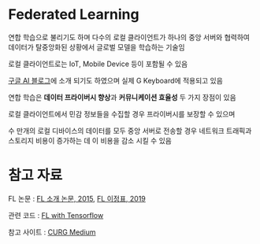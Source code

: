 # Federated Learning

연합 학습으로 불리기도 하며 다수의 로컬 클라이언트가 하나의 중앙 서버와 협력하여 데이터가 탈중앙화된 상황에서 글로벌 모델을 학습하는 기술임

로컬 클라이언트로는 IoT, Mobile Device 등이 포함될 수 있음

[구글 AI 블로그](https://ai.googleblog.com/2017/04/federated-learning-collaborative.html)에 소개 되기도 하였으며 실제 G Keyboard에 적용되고 있음

연합 학습은 **데이터 프라이버시 향상**과 **커뮤니케이션 효율성** 두 가지 장점이 있음

로컬 클라이언트에서 민감 정보들을 수집할 경우 프라이버시를 보장할 수 있으며 

수 만개의 로컬 디바이스의 데이터를 모두 중앙 서버로 전송할 경우 네트워크 트래픽과 스토리지 비용이 증가하는 데 이 비용을 감소 시킬 수 있음



# 참고 자료

FL 논문 : [FL 소개 논문, 2015](https://arxiv.org/abs/1602.05629), [FL 이정표, 2019](https://arxiv.org/abs/1912.04977)

관련 코드 : [FL with Tensorflow](https://github.com/tensorflow/federated)

참고 사이트 : [CURG Medium](https://medium.com/curg/%EC%97%B0%ED%95%A9-%ED%95%99%EC%8A%B5-federated-learning-%EA%B7%B8%EB%A6%AC%EA%B3%A0-%EC%B1%8C%EB%A6%B0%EC%A7%80-b5c481bd94b7)
